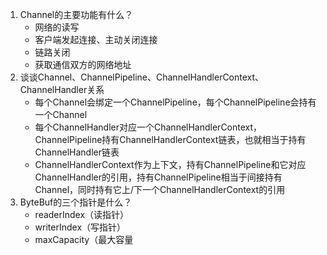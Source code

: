 1. Channel的主要功能有什么？
   + 网络的读写
   +  客户端发起连接、主动关闭连接
   +  链路关闭
   + 获取通信双方的网络地址
2. 谈谈Channel、ChannelPipeline、ChannelHandlerContext、ChannelHandler关系
   + 每个Channel会绑定一个ChannelPipeline，每个ChannelPipeline会持有一个Channel   
   + 每个ChannelHandler对应一个ChannelHandlerContext，ChannelPipeline持有ChannelHandlerContext链表，也就相当于持有ChannelHandler链表
   + ChannelHandlerContext作为上下文，持有ChannelPipeline和它对应ChannelHandler的引用，持有ChannelPipeline相当于间接持有Channel，同时持有它上/下一个ChannelHandlerContext的引用
3. ByteBuf的三个指针是什么？
   + readerIndex（读指针）
   + writerIndex（写指针）
   + maxCapacity（最大容量
